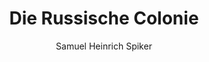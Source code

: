 ---
image: /assets/images/spiker/50b.jpg
thumb: /assets/images/spiker-thumbs/50b.jpg
author: Samuel Heinrich Spiker
artist: 
engraver: 
title: "Die Russische Colonie"
subtitle: 
tags:
  - Mansion
layout: post
---